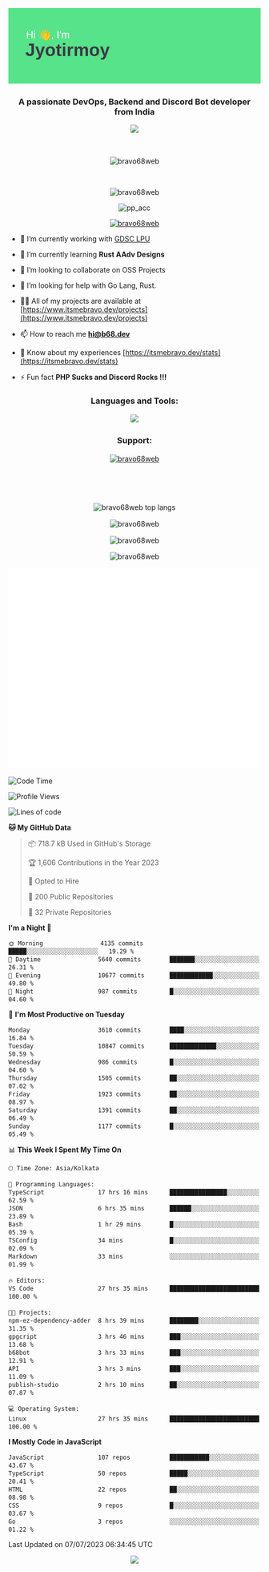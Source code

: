 <p align="center"><img src="header.png"></p>
<h3 align="center">A passionate DevOps, Backend and Discord Bot developer from India</h3>

<p align="center"><a href="https://discord.com/users/457039372009865226"><img src="https://lanyard-profile-readme.vercel.app/api/457039372009865226"></a></p>
                           
<br>
<p align="center"> <img src="https://komarev.com/ghpvc/?username=bravo68web&label=Profile%20views&color=0e75b6&style=flat" alt="bravo68web" /> </p>
<br>


<p align="center"><img src="https://github-profile-trophy.vercel.app/?username=bravo68web&theme=discord&column=3&row=2" alt="bravo68web" /> </p>
<p align="center"><img src="https://osu-embed.b68dev.xyz/pp_acc" alt="pp_acc" /> </p>

<p align="center"> <a href="https://twitter.com/bravo68web" target="blank"><img src="https://img.shields.io/twitter/follow/bravo68web?logo=twitter&style=for-the-badge" alt="bravo68web" /></a> </p>

- 🔭 I’m currently working with [GDSC LPU](https://gdsclpu.live/)

- 🌱 I’m currently learning **Rust AAdv Designs**

- 👯 I’m looking to collaborate on OSS Projects

- 🤝 I’m looking for help with Go Lang, Rust.

- 👨‍💻 All of my projects are available at [https://www.itsmebravo.dev/projects](https://www.itsmebravo.dev/projects)

<!-- - 💬 Ask me about **DF Techs** -->

- 📫 How to reach me **hi@b68.dev**

- 📄 Know about my experiences [https://itsmebravo.dev/stats](https://itsmebravo.dev/stats)

- ⚡ Fun fact **PHP Sucks and Discord Rocks !!!**

<h3 align="center">Languages and Tools:</h3>
<p align="center"> 
<img src="https://skillicons.dev/icons?i=aws,bash,c,cs,cpp,cloudflare,css,dart,devto,discord,bots,docker,electron,ember,emotion,express,fastapi,figma,firebase,flask,gcp,git,github,githubactions,go,gitlab,graphql,heroku,html,ai,ipfs,js,jest,linux,md,mastodon,mongodb,neovim,netlify,nextjs,nginx,nodejs,postgres,postman,powershell,py,react,redis,regex,replit,rocket,rust,sqlite,mysql,stackoverflow,styledcomponents,supabase,sentry,solidity,svg,tailwind,tauri,twitter,ts,unity,v,vercel,vim,vite,wasm,webpack,workers&perline=8&theme=dark" />
</p>

<h3 align="center">Support:</h3>
<p align="center"><a href="https://www.buymeacoffee.com/bravo68web"> <img align="center" src="https://cdn.buymeacoffee.com/buttons/v2/default-yellow.png" height="50" width="210" alt="bravo68web" /></a></p><br><br>
<br>

<p align="center"> <img align="center" src="https://github-readme-stats-sync.vercel.app/api/top-langs?username=bravo68web&count_private=true&show_icons=true&theme=radical&border_radius=10&&langs_count=10&layout=compact" alt="bravo68web top langs" /></p>

<p align="center"> <img align="center" src="https://github-readme-stats-sync.vercel.app/api?username=bravo68web&count_private=true&show_icons=true&theme=radical&border_radius=10" alt="bravo68web" /></p>

<p align="center"> <img align="center" src="https://github-readme-streak-stats.herokuapp.com?user=bravo68web&theme=dracula&hide_border=true" alt="bravo68web" /></p>

<p align="center"> <img align="center" src="https://github-readme-stats-sync.vercel.app/api/wakatime?username=bravo68web&count_private=true&show_icons=true&theme=aura_dark&border_radius=10&&langs_count=10&layout=compact&range=last_7_days" alt="bravo68web" /></p>

<p align="center"><img src="https://raw.githubusercontent.com/BRAVO68WEB/BRAVO68WEB/master/github-metrics.svg"></p>

<!--START_SECTION:waka-->
![Code Time](http://img.shields.io/badge/Code%20Time-5%2C026%20hrs%205%20mins-blue)

![Profile Views](http://img.shields.io/badge/Profile%20Views-82-blue)

![Lines of code](https://img.shields.io/badge/From%20Hello%20World%20I%27ve%20Written-62.3%20million%20lines%20of%20code-blue)

**🐱 My GitHub Data** 

> 📦 718.7 kB Used in GitHub's Storage 
 > 
> 🏆 1,606 Contributions in the Year 2023
 > 
> 💼 Opted to Hire
 > 
> 📜 200 Public Repositories 
 > 
> 🔑 32 Private Repositories 
 > 
**I'm a Night 🦉** 

```text
🌞 Morning                4135 commits        █████░░░░░░░░░░░░░░░░░░░░   19.29 % 
🌆 Daytime                5640 commits        ███████░░░░░░░░░░░░░░░░░░   26.31 % 
🌃 Evening                10677 commits       ████████████░░░░░░░░░░░░░   49.80 % 
🌙 Night                  987 commits         █░░░░░░░░░░░░░░░░░░░░░░░░   04.60 % 
```
📅 **I'm Most Productive on Tuesday** 

```text
Monday                   3610 commits        ████░░░░░░░░░░░░░░░░░░░░░   16.84 % 
Tuesday                  10847 commits       █████████████░░░░░░░░░░░░   50.59 % 
Wednesday                986 commits         █░░░░░░░░░░░░░░░░░░░░░░░░   04.60 % 
Thursday                 1505 commits        ██░░░░░░░░░░░░░░░░░░░░░░░   07.02 % 
Friday                   1923 commits        ██░░░░░░░░░░░░░░░░░░░░░░░   08.97 % 
Saturday                 1391 commits        ██░░░░░░░░░░░░░░░░░░░░░░░   06.49 % 
Sunday                   1177 commits        █░░░░░░░░░░░░░░░░░░░░░░░░   05.49 % 
```


📊 **This Week I Spent My Time On** 

```text
🕑︎ Time Zone: Asia/Kolkata

💬 Programming Languages: 
TypeScript               17 hrs 16 mins      ████████████████░░░░░░░░░   62.59 % 
JSON                     6 hrs 35 mins       ██████░░░░░░░░░░░░░░░░░░░   23.89 % 
Bash                     1 hr 29 mins        █░░░░░░░░░░░░░░░░░░░░░░░░   05.39 % 
TSConfig                 34 mins             █░░░░░░░░░░░░░░░░░░░░░░░░   02.09 % 
Markdown                 33 mins             ░░░░░░░░░░░░░░░░░░░░░░░░░   01.99 % 

🔥 Editors: 
VS Code                  27 hrs 35 mins      █████████████████████████   100.00 % 

🐱‍💻 Projects: 
npm-ez-dependency-adder  8 hrs 39 mins       ████████░░░░░░░░░░░░░░░░░   31.35 % 
gpgcript                 3 hrs 46 mins       ███░░░░░░░░░░░░░░░░░░░░░░   13.68 % 
b68bot                   3 hrs 33 mins       ███░░░░░░░░░░░░░░░░░░░░░░   12.91 % 
API                      3 hrs 3 mins        ███░░░░░░░░░░░░░░░░░░░░░░   11.09 % 
publish-studio           2 hrs 10 mins       ██░░░░░░░░░░░░░░░░░░░░░░░   07.87 % 

💻 Operating System: 
Linux                    27 hrs 35 mins      █████████████████████████   100.00 % 
```

**I Mostly Code in JavaScript** 

```text
JavaScript               107 repos           ███████████░░░░░░░░░░░░░░   43.67 % 
TypeScript               50 repos            █████░░░░░░░░░░░░░░░░░░░░   20.41 % 
HTML                     22 repos            ██░░░░░░░░░░░░░░░░░░░░░░░   08.98 % 
CSS                      9 repos             █░░░░░░░░░░░░░░░░░░░░░░░░   03.67 % 
Go                       3 repos             ░░░░░░░░░░░░░░░░░░░░░░░░░   01.22 % 
```




 Last Updated on 07/07/2023 06:34:45 UTC
<!--END_SECTION:waka-->

<p align="center"><img src="https://bravo68web.me/images/header_.png"></p>

